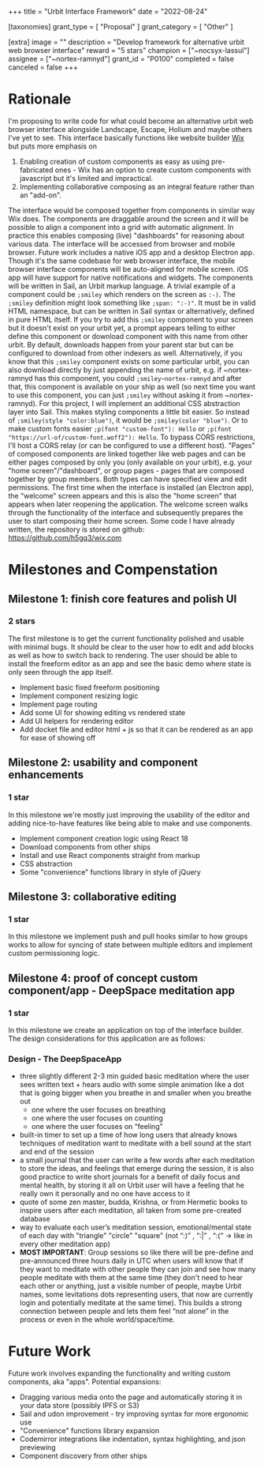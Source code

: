 +++
title = "Urbit Interface Framework" 
date = "2022-08-24"

[taxonomies]
grant_type = [ "Proposal" ]
grant_category = [ "Other" ]

[extra]
image = ""
description = "Develop framework for alternative urbit web browser interface"
reward = "5 stars"
champion = ["~nocsyx-lassul"]
assignee = ["~nortex-ramnyd"]
grant_id = "P0100"
completed = false
canceled = false
+++

# Rationale

I'm proposing to write code for what could become an alternative urbit web browser interface alongside Landscape, Escape, Holium and maybe others I've yet to see.
This interface basically functions like website builder [Wix](https://www.wix.com/) but puts more emphasis on
1. Enabling creation of custom components as easy as using pre-fabricated ones - Wix has an option to create custom components with javascript but it's limited and impractical.
2. Implementing collaborative composing as an integral feature rather than an "add-on".

The interface would be composed together from components in similar way Wix does. The components are draggable around the screen and it will be possible to align a component into a grid with automatic alignment. In practice this enables composing (live) "dashboards" for reasoning about various data.
The interface will be accessed from browser and mobile browser. Future work includes a native iOS app and a desktop Electron app. Though it's the same codebase for web browser interface, the mobile browser interface components will be auto-aligned for mobile screen. iOS app will have support for native notifications and widgets.
The components will be written in Sail, an Urbit markup language. A trivial example of a component could be `;smiley` which renders on the screen as `:-)`.
The `;smiley` definition might look something like `;span: ":-)"`. It must be in valid HTML namespace, but can be written in Sail syntax or alternatively, defined in pure HTML itself.
If you try to add this `;smiley` component to your screen but it doesn't exist on your urbit yet, a prompt appears telling to either define this component or download component with this name from other urbit. By default, downloads happen from your parent star but can be configured to download from other indexers as well.
Alternatively, if you know that this `;smiley` component exists on some particular urbit, you can also download directly by just appending the name of urbit, e.g. if ~nortex-ramnyd has this component, you could `;smiley~nortex-ramnyd` and after that, this component is available on your ship as well (so next time you want to use this component, you can just `;smiley` without asking it from ~nortex-ramnyd).
For this project, I will implement an additional CSS abstraction layer into Sail. This makes styling components a little bit easier. So instead of `;smiley(style "color:blue")`, it would be `;smiley(color "blue")`. Or to make custom fonts easier `;p(font "custom-font"): Hello` or `;p(font "https://url-of/custom-font.woff2"): Hello`. To bypass CORS restrictions, I'll host a CORS relay (or can be configured to use a different host).
"Pages" of composed components are linked together like web pages and can be either pages composed by only you (only available on your urbit), e.g. your "home screen"/"dashboard", or group pages - pages that are composed together by group members.
Both types can have specified view and edit permissions.
The first time when the interface is installed (an Electron app), the "welcome" screen appears and this is also the "home screen" that appears when later reopening the application. The welcome screen walks through the functionality of the interface and subsequently prepares the user to start composing their home screen.
Some code I have already written, the repository is stored on github: https://github.com/h5gq3/wix.com
# Milestones and Compenstation
## Milestone 1: finish core features and polish UI
### 2 stars
The first milestone is to get the current functionality polished and usable with minimal bugs. It should be clear to the user how to edit and add blocks as well as how to switch back to rendering. The user should be able to install the freeform editor as an app and see the basic demo where state is only seen through the app itself.
- Implement basic fixed freeform positioning
- Implement component resizing logic
- Implement page routing
- Add some UI for showing editing vs rendered state
- Add UI helpers for rendering editor
- Add docket file and editor html + js so that it can be rendered as an app for ease of showing off
## Milestone 2: usability and component enhancements
### 1 star
In this milestone we're mostly just improving the usability of the editor and adding nice-to-have features like being able to make and use components.
- Implement component creation logic using React 18
- Download components from other ships
- Install and use React components straight from markup
- CSS abstraction
- Some "convenience" functions library in style of jQuery
## Milestone 3: collaborative editing
### 1 star
In this milestone we implement push and pull hooks similar to how groups works to allow for syncing of state between multiple editors and implement custom permissioning logic.
## Milestone 4: proof of concept custom component/app - DeepSpace meditation app
### 1 star
In this milestone we create an application on top of the interface builder. The design considerations for this application are as follows:
### Design - The DeepSpaceApp
- three slightly different 2-3 min guided basic meditation where the user sees written text + hears audio with some simple animation like a dot that is going bigger when you breathe in and smaller when you breathe out
    - one where the user focuses on breathing
    - one where the user focuses on counting
    - one where the user focuses on “feeling”
- built-in timer to set up a time of how long users that already knows techniques of meditation want to meditate with a bell sound at the start and end of the session
- a small journal that the user can write a few words after each meditation to store the ideas, and feelings that emerge during the session, it is also good practice to write short journals for a benefit of daily focus and mental health, by storing it all on Urbit user will have a feeling that he really own it personally and no one have access to it
- quote of some zen master, budda, Krishna, or from Hermetic books to inspire users after each meditation, all taken from some pre-created database
- way to evaluate each user’s meditation session, emotional/mental state of each day with "triangle" "circle" "square" (not “:)” , “:|” , “:(“ -> like in every other meditation app)
- **MOST IMPORTANT**: Group sessions so like there will be pre-define and pre-announced three hours daily in UTC when users will know that if they want to meditate with other people they can join and see how many people meditate with them at the same time (they don't need to hear each other or anything, just a visible number of people, maybe Urbit names, some levitations dots representing users, that now are currently login and potentially meditate at the same time). This builds a strong connection between people and lets them feel “not alone” in the process or even in the whole world/space/time.
# Future Work
Future work involves expanding the functionality and writing custom components, aka "apps".
Potential expansions:
- Dragging various media onto the page and automatically storing it in your data store (possibly IPFS or S3)
- Sail and udon improvement - try improving syntax for more ergonomic use
- "Convenience" functions library expansion
- Codemirror integrations like indentation, syntax highlighting, and json previewing
- Component discovery from other ships
